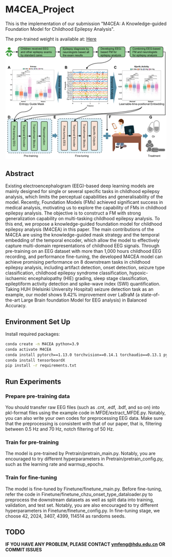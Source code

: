 # M4CEA_Project
This is the implementation of our submission "M4CEA: A Knowledge-guided Foundation Model for Childhood Epilepsy Analysis".

The pre-trained weight is available at: [Here](https://pan.baidu.com/s/1rSBjt3_ojaITwbyfKxf33Q?pwd=fg3s)

![M4CEA](M4CEA.png)
## Abstract
Existing electroencephalogram (EEG)-based deep learning models are mainly designed for single or several specific tasks in childhood epilepsy analysis, which limits the perceptual capabilities and generalisability of the model. Recently, Foundation Models (FMs) achieved significant success in medical analysis, motivating us to explore the capability of FMs in childhood epilepsy analysis. The objective is to construct a FM with strong generalization capability on multi-tasking childhood epilepsy analysis. To this end, we propose a knowledge-guided foundation model for childhood epilepsy analysis (M4CEA) in this paper. The main contributions of the M4CEA are using the knowledge-guided mask strategy and the temporal embedding of the temporal encoder, which allow the model to effectively capture multi-domain representations of childhood EEG signals. Through pre-training on an EEG dataset with more than 1,000 hours childhood EEG recording, and performance fine-tuning, the developed M4CEA model can achieve promising performance on 8 downstream tasks in childhood epilepsy analysis, including artifact detection, onset detection, seizure type classification, childhood epilepsy syndrome classification, hypoxic-ischaemic encephalopathy (HIE) grading, sleep stage classification, epileptiform activity detection and spike-wave index (SWI) quantification. Taking HUH (Helsinki University Hospital) seizure detection task as an example, our model shows 9.42\% improvement over LaBraM (a state-of-the-art Large Brain foundation Model for EEG analysis) in Balanced Accuracy.

## Environment Set Up
Install required packages:
```bash
conda create -n M4CEA python=3.9
conda activate M4CEA
conda install pytorch==1.13.0 torchvision==0.14.1 torchaudio==0.13.1 pytorch-cuda=11.7 -c pytorch -c nvidia
conda install tensorboardX
pip install -r requirements.txt
```
## Run Experiments
### Prepare pre-training data
You should transfer raw EEG files (such as .cnt, .edf, .bdf, and so on) into pkl-format files using the example code in MFDE/extract_MFDE.py. Notably, you can also write your own codes for preprocessing EEG data. Make sure that the preprocessing is consistent with that of our paper, that is, filtering between 0.5 Hz and 70 Hz, notch filtering of 50 Hz.
### Train for pre-training
The model is pre-trained by Pretrain/pretrain_main.py. Notably, you are encouraged to try different hyperparameters in Pretrain/pretrain_config.py, such as the learning rate and warmup_epochs.
### Train for fine-tuning
The model is fine-tuned by Finetune/finetune_main.py. Before fine-tuning, refer the code in Finetune/finetune_chzu_onset_type_dataloader.py to preprocess the downstream datasets as well as split data into training, validation, and test set. Notably, you are also encouraged to try different hyperparameters in Finetune/finetune_config.py. In fine-tuning stage, we choose 42, 2024, 3407, 4399, 114514 as randoms seeds.
## TODO
**IF YOU HAVE ANY PROBLEM, PLEASE CONTACT ymfeng@hdu.edu.cn OR COMMIT ISSUES**




